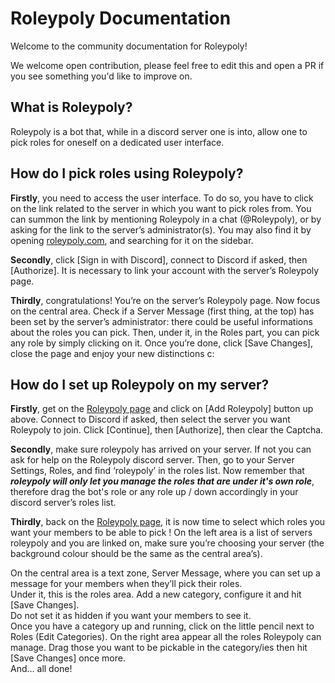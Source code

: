 # Roleypoly Documentation

Welcome to the community documentation for Roleypoly! 

We welcome open contribution, please feel free to edit this and open a PR if you see something you'd like to improve on.

## What is Roleypoly? 
Roleypoly is a bot that, while in a discord server one is into, allow one to pick roles for oneself on a dedicated user interface.

## How do I pick roles using Roleypoly?
**Firstly**, you need to access the user interface. To do so, you have to click on the link related to the server in which you want to pick roles from. 
You can summon the link by mentioning Roleypoly in a chat (@Roleypoly), or by asking for the link to the server’s administrator(s). You may also find it by opening [roleypoly.com][roleypoly-home], and searching for it on the sidebar.

**Secondly**, click [Sign in with Discord], connect to Discord if asked, then [Authorize]. It is necessary to link your account with the server’s Roleypoly page.

**Thirdly**, congratulations! You’re on the server’s Roleypoly page. Now focus on the central area.
Check if a Server Message (first thing, at the top) has been set by the server’s administrator: there could be useful informations about the roles you can pick.
Then, under it, in the Roles part, you can pick any role by simply clicking on it.
Once you’re done, click [Save Changes], close the page and enjoy your new distinctions c:

## How do I set up Roleypoly on my server?
**Firstly**, get on the [Roleypoly page][roleypoly-home] and click on [Add Roleypoly] button up above.
Connect to Discord if asked, then select the server you want Roleypoly to join.
Click [Continue], then [Authorize], then clear the Captcha.


**Secondly**, make sure roleypoly has arrived on your server. If not you can ask for help on the Roleypoly discord server. 
Then, go to your Server Settings, Roles, and find ‘roleypoly’ in the roles list.
Now remember that **_roleypoly will only let you manage the roles that are under it's own role_**, therefore drag the bot's role or any role up / down accordingly in your discord server’s roles list.

**Thirdly**, back on the [Roleypoly page][roleypoly-home], it is now time to select which roles you want your members to be able to pick !
On the left area is a list of servers roleypoly and you are linked on, make sure you’re choosing your server (the background colour should be the same as the central area’s).

On the central area is a text zone, Server Message, where you can set up a message for your members when they’ll pick their roles.  
Under it, this is the roles area. Add a new category, configure it and hit [Save Changes].  
Do not set it as hidden if you want your members to see it.  
Once you have a category up and running, click on the little pencil next to Roles (Edit Categories). On the right area appear all the roles Roleypoly can manage. Drag those you want to be pickable in the category/ies then hit [Save Changes] once more.  
And… all done!

[roleypoly-home]: https://roleypoly.com
[roleypoly-discord]: https://discord.gg/PWQUVsd
